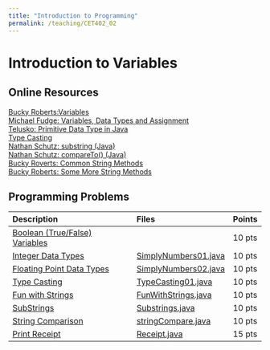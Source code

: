 ```yaml
---
title: "Introduction to Programming"
permalink: /teaching/CET402_02
---
```


# Introduction to Variables

## Online Resources
[Bucky Roberts:Variables](https://youtu.be/gtQJXzi3Yns)  
[Michael Fudge: Variables, Data Types and Assignment](https://youtu.be/vhV97hyV0fc)  
[Telusko: Primitive Data Type in Java](https://youtu.be/wocR5kkgtvU)  
[Type Casting](https://www.geeksforgeeks.org/type-conversion-java-examples/)  
[Nathan Schutz: substring (Java)](https://youtu.be/US4v4SD0iiU)  
[Nathan Schutz: compareTo() (Java)](https://youtu.be/iTC43mLZG38)  
[Bucky Roverts: Common String Methods](https://youtu.be/vW53w7me4AE)  
[Bucky Roberts: Some More String Methods](https://youtu.be/Qi09pWsc7nA)  


## Programming Problems

| Description                                                    | Files                                                      | Points |
| :------------------------------------------------------------- | :--------------------------------------------------------- | :----- |
| [Boolean (True/False) Variables]()                             |                                                            | 10 pts |
| [Integer Data Types](/files/CET402/SimplyNumbers01.pdf)        | [SimplyNumbers01.java](/files/CET402/SimplyNumbers01.java) | 10 pts |
| [Floating Point Data Types](/files/CET402/SimplyNumbers02.pdf) | [SimplyNumbers02.java](/files/CET402/SimplyNumbers02.java) | 10 pts |
| [Type Casting]()                                               | [TypeCasting01.java](/files/CET402/TypeCasting01.java)     | 10 pts |
| [Fun with Strings](/files/CET402/02_FunWithStrings.pdf)        | [FunWithStrings.java](/files/CET402/FunWithStrings.java)   | 10 pts |
| [SubStrings](/files/CET402/02_Substrings.pdf)                  | [Substrings.java](/files/CET402/Substrings.java)           | 10 pts |
| [String Comparison](/files/CET402/02_stringCompare.pdf)        | [stringCompare.java](/files/CET402/stringCompare.java)     | 10 pts |
| [Print Receipt](/files/CET402/02_printReceipt.pdf) | [Receipt.java](/files/CET402/Receipt.java) | 15 pts |
